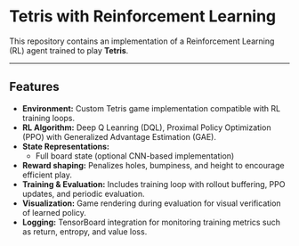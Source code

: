 # Tetris with Reinforcement Learning

This repository contains an implementation of a Reinforcement Learning (RL) agent trained to play **Tetris**.  

---

## Features

- **Environment:** Custom Tetris game implementation compatible with RL training loops.
- **RL Algorithm:** Deep Q Leanring (DQL), Proximal Policy Optimization (PPO) with Generalized Advantage Estimation (GAE).
- **State Representations:**    
  - Full board state (optional CNN-based implementation)
- **Reward shaping:** Penalizes holes, bumpiness, and height to encourage efficient play.
- **Training & Evaluation:** Includes training loop with rollout buffering, PPO updates, and periodic evaluation.
- **Visualization:** Game rendering during evaluation for visual verification of learned policy.
- **Logging:** TensorBoard integration for monitoring training metrics such as return, entropy, and value loss.
